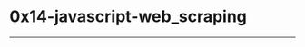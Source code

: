 # 0x14-javascript-web_scraping
---------------------------------------------------------------------------------------------------------------------------------------------------------------------------------------